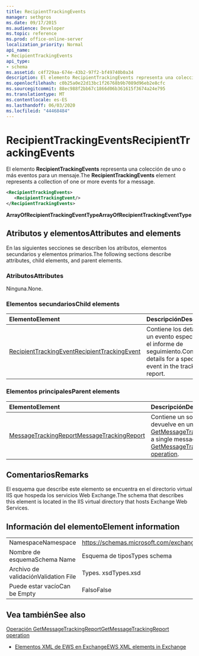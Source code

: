 ```yaml
---
title: RecipientTrackingEvents
manager: sethgros
ms.date: 09/17/2015
ms.audience: Developer
ms.topic: reference
ms.prod: office-online-server
localization_priority: Normal
api_name:
- RecipientTrackingEvents
api_type:
- schema
ms.assetid: c4f729aa-674e-43b2-97f2-bf49740b0a34
description: El elemento RecipientTrackingEvents representa una colección de uno o más eventos para un mensaje.
ms.openlocfilehash: c0b25a0e22d13bc1f26768b9b7089d96eb2e8cfc
ms.sourcegitcommit: 88ec988f2bb67c1866d06b361615f3674a24e795
ms.translationtype: MT
ms.contentlocale: es-ES
ms.lasthandoff: 06/03/2020
ms.locfileid: "44468484"
---
```

# <a name="recipienttrackingevents"></a><span data-ttu-id="b1bef-103">RecipientTrackingEvents</span><span class="sxs-lookup"><span data-stu-id="b1bef-103">RecipientTrackingEvents</span></span>

<span data-ttu-id="b1bef-104">El elemento **RecipientTrackingEvents** representa una colección de uno o más eventos para un mensaje.</span><span class="sxs-lookup"><span data-stu-id="b1bef-104">The **RecipientTrackingEvents** element represents a collection of one or more events for a message.</span></span> 
  
```XML
<RecipientTrackingEvents>
   <RecipientTrackingEvent/>
</RecipientTrackingEvents>
```

 <span data-ttu-id="b1bef-105">**ArrayOfRecipientTrackingEventType**</span><span class="sxs-lookup"><span data-stu-id="b1bef-105">**ArrayOfRecipientTrackingEventType**</span></span>
## <a name="attributes-and-elements"></a><span data-ttu-id="b1bef-106">Atributos y elementos</span><span class="sxs-lookup"><span data-stu-id="b1bef-106">Attributes and elements</span></span>

<span data-ttu-id="b1bef-107">En las siguientes secciones se describen los atributos, elementos secundarios y elementos primarios.</span><span class="sxs-lookup"><span data-stu-id="b1bef-107">The following sections describe attributes, child elements, and parent elements.</span></span>
  
### <a name="attributes"></a><span data-ttu-id="b1bef-108">Atributos</span><span class="sxs-lookup"><span data-stu-id="b1bef-108">Attributes</span></span>

<span data-ttu-id="b1bef-109">Ninguna.</span><span class="sxs-lookup"><span data-stu-id="b1bef-109">None.</span></span>
  
### <a name="child-elements"></a><span data-ttu-id="b1bef-110">Elementos secundarios</span><span class="sxs-lookup"><span data-stu-id="b1bef-110">Child elements</span></span>

|<span data-ttu-id="b1bef-111">**Elemento**</span><span class="sxs-lookup"><span data-stu-id="b1bef-111">**Element**</span></span>|<span data-ttu-id="b1bef-112">**Descripción**</span><span class="sxs-lookup"><span data-stu-id="b1bef-112">**Description**</span></span>|
|:-----|:-----|
|[<span data-ttu-id="b1bef-113">RecipientTrackingEvent</span><span class="sxs-lookup"><span data-stu-id="b1bef-113">RecipientTrackingEvent</span></span>](recipienttrackingevent.md) <br/> |<span data-ttu-id="b1bef-114">Contiene los detalles de un evento específico en el informe de seguimiento.</span><span class="sxs-lookup"><span data-stu-id="b1bef-114">Contains details for a specific event in the tracking report.</span></span>  <br/> |
   
### <a name="parent-elements"></a><span data-ttu-id="b1bef-115">Elementos principales</span><span class="sxs-lookup"><span data-stu-id="b1bef-115">Parent elements</span></span>

|<span data-ttu-id="b1bef-116">**Elemento**</span><span class="sxs-lookup"><span data-stu-id="b1bef-116">**Element**</span></span>|<span data-ttu-id="b1bef-117">**Descripción**</span><span class="sxs-lookup"><span data-stu-id="b1bef-117">**Description**</span></span>|
|:-----|:-----|
|[<span data-ttu-id="b1bef-118">MessageTrackingReport</span><span class="sxs-lookup"><span data-stu-id="b1bef-118">MessageTrackingReport</span></span>](messagetrackingreport.md) <br/> |<span data-ttu-id="b1bef-119">Contiene un solo mensaje que se devuelve en una [operación GetMessageTrackingReport](getmessagetrackingreport-operation.md).</span><span class="sxs-lookup"><span data-stu-id="b1bef-119">Contains a single message that is returned in a [GetMessageTrackingReport operation](getmessagetrackingreport-operation.md).</span></span>  <br/> |
   
## <a name="remarks"></a><span data-ttu-id="b1bef-120">Comentarios</span><span class="sxs-lookup"><span data-stu-id="b1bef-120">Remarks</span></span>

<span data-ttu-id="b1bef-121">El esquema que describe este elemento se encuentra en el directorio virtual IIS que hospeda los servicios Web Exchange.</span><span class="sxs-lookup"><span data-stu-id="b1bef-121">The schema that describes this element is located in the IIS virtual directory that hosts Exchange Web Services.</span></span>
  
## <a name="element-information"></a><span data-ttu-id="b1bef-122">Información del elemento</span><span class="sxs-lookup"><span data-stu-id="b1bef-122">Element information</span></span>

|||
|:-----|:-----|
|<span data-ttu-id="b1bef-123">Namespace</span><span class="sxs-lookup"><span data-stu-id="b1bef-123">Namespace</span></span>  <br/> |https://schemas.microsoft.com/exchange/services/2006/types  <br/> |
|<span data-ttu-id="b1bef-124">Nombre de esquema</span><span class="sxs-lookup"><span data-stu-id="b1bef-124">Schema Name</span></span>  <br/> |<span data-ttu-id="b1bef-125">Esquema de tipos</span><span class="sxs-lookup"><span data-stu-id="b1bef-125">Types schema</span></span>  <br/> |
|<span data-ttu-id="b1bef-126">Archivo de validación</span><span class="sxs-lookup"><span data-stu-id="b1bef-126">Validation File</span></span>  <br/> |<span data-ttu-id="b1bef-127">Types. xsd</span><span class="sxs-lookup"><span data-stu-id="b1bef-127">Types.xsd</span></span>  <br/> |
|<span data-ttu-id="b1bef-128">Puede estar vacío</span><span class="sxs-lookup"><span data-stu-id="b1bef-128">Can be Empty</span></span>  <br/> |<span data-ttu-id="b1bef-129">Falso</span><span class="sxs-lookup"><span data-stu-id="b1bef-129">False</span></span>  <br/> |
   
## <a name="see-also"></a><span data-ttu-id="b1bef-130">Vea también</span><span class="sxs-lookup"><span data-stu-id="b1bef-130">See also</span></span>



[<span data-ttu-id="b1bef-131">Operación GetMessageTrackingReport</span><span class="sxs-lookup"><span data-stu-id="b1bef-131">GetMessageTrackingReport operation</span></span>](getmessagetrackingreport-operation.md)


- [<span data-ttu-id="b1bef-132">Elementos XML de EWS en Exchange</span><span class="sxs-lookup"><span data-stu-id="b1bef-132">EWS XML elements in Exchange</span></span>](ews-xml-elements-in-exchange.md)

